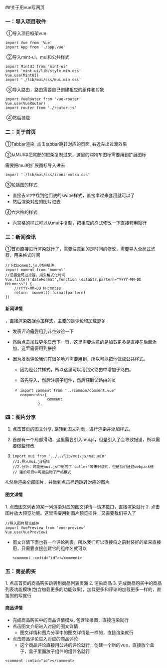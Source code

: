 ##关于用vue写网页

### 一：导入项目软件

​	①导入项目框架vue

```
import Vue from 'Vue'
import App from './app.vue'
```

​	②导入mint-ui，mui和公共样式

```
import MintUI from 'mint-ui'
import 'mint-ui/lib/style.min.css'
Vue.use(MintUI)
import './lib/mui/css/mui.min.css'
```

​	③导入路由，路由需要自己创建相应的组件和对象

```
import VueRouter from 'vue-router'
Vue.use(VueRouter)
import router from './router.js'
```

​	④然后挂载

### 二：关于首页

①Tabbar渲染, 点击tabbar跳转对应的页面, 右近左出过渡效果

②从MUI中把尾部的框架复制过来，这里的购物车图标需要用到扩展图标

需要把mui的扩展图标导入进去

```
import './lib/mui/css/icons-extra.css'
```

③轮播图的样式

- 直接去mt中找到他们说的swipe样式，直接拿过来套用就可以了
- 然后渲染对应的图片进去

④六宫格的样式

- 六宫格的样式可以从mui中复制，把相应的样式修改一下直接套用就行	

### 三：新闻资讯

​	①首页直接进行渲染就行了，需要注意到的是时间的修改，需要导入全局过滤器，用来格式时间

```
//下载moment.js,时间插件
import moment from 'moment'
//设置全局过滤器，用来格式化时间
Vue.filter('dateFormat',function (dataStr,partern="YYYY-MM-DD HH:mm:ss") {
    //YYYY-MM-DD HH:mm:ss
    return  moment().format(partern)
})
```

#### 	新闻详情

，直接渲染数据添加样式，主要的是评论和加载更多

- 发表评论需要用到非空效验一下

- 然后点击加载更多显示下一页，这里需要注意的是加载更多是直接在后面添加，这里需要用到拼接

- 因为发表评论我们在很多地方需要用到，所以可以把他做成公共样式。

  - 因为是公共样式，所以这里可以用到父路由中增加子路由。

  - 首先导入，然后注册子组件，然后获取父路由的id

  - ```
    import comment from '../common/comment.vue'
    components:{
                comment
            },
    ```

### 四：图片分享

1. 点击首页的图文分享, 跳转到图文列表，进行渲染并添加样式。

2. 首部有一个局部滑动，这里需要引入mui.js，但是引入了会导致报错，所以需要做些修改

3. ```
   import mui from '../../lib/mui/js/mui.min'
   //1.导入mui.js报错
   //2.分析：可能是mui.js中用的了'caller'等来封装的，但是我们通过webpack搭
   // 建的项目中可能启动了严格模式
   ```

4.然后渲染全部图片，并做到点击标题跳转对应的图片

#### 图文详情

1. 点击图文列表的某一列渲染对应的图文详情—请求接口，直接渲染就行
2. 点击图片放大预览功能。这里需要用到图片预览插件，又需要我们导入了

```
//导入图片预览插件
import VuePreview from 'vue-preview'
Vue.use(VuePreview)
```

- 图文详情下面也有一个评论列表，所以我们可以直接将之前封装好的拿来直接用，只需要直接创建它的组件名就可以

  ```
  <comment :cmtid="id"></comment>
  ```

### 五：商品购买

1. 点击首页的商品购买跳转到商品列表页面
2. 渲染商品
3. 完成商品购买中的商品列表功能模块(包含加载更多的功能效果)，加载更多和评论的加载更多一样的，直接照的写就行

#### 商品详情

- 完成商品购买中的商品详情模块, 包含轮播图，直接渲染就行
- 点击图文介绍进入对应的图文详情
  - 图文详情和图片分享中的图文详情是一样的，直接渲染就行
- 点击商品评论进入对应的商品评论
  - 这个商品评论直接用公共的评论就行，创建一个新的vue，直接放个盒子，盒子里面放子组件的组件名就行

```
<comment :cmtid="id"></comment>
```